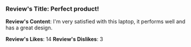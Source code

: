 ### Review's Title: Perfect product!

**Review's Content**:
I'm very satisfied with this laptop, it performs well and has a great design.

**Review's Likes**: 14
**Review's Dislikes**: 3
